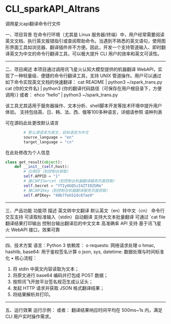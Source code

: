 # CLI_sparkAPI_AItrans
调用星火api翻译命令行文件

一、项目背景
在命令行环境（尤其是 Linux 服务器/终端）中，用户经常需要阅读英文文档、执行英文报错指引或查阅帮助命令。当遇到不熟悉的英文语句，使用图形界面工具如浏览器、翻译插件并不方便。因此，开发一个支持管道输入、即时翻译英文为中文的命令行翻译工具，可以极大提升 CLI 用户的效率和英文可读性。
________________________________________
二、项目阐述
本项目通过调用讯飞星火认知大模型提供的机器翻译 WebAPI，实现了一种轻量级、便捷的命令行翻译工具，支持 UNIX 管道操作。用户可以通过如下命令实现英文文档的快速翻译：
cat README | python3 ~/spark_trans.py
cat {你的文件名} | python3 {你的翻译代码路径（可保存在用户根目录下，方便调用）}
或者：
ehco “hello” | python3 ~/spark_trans.py

该工具尤其适用于服务器操作、文本分析、shell脚本开发等技术环境中提升用户体验。
支持包括英、日、韩、法、西、俄等100多种语言，详细请参照 语种列表
 
可在源码此处更改默认语言
```py
        # 默认源语言为英文，目标语言为中文
        source_language = "en"
        target_language = "cn"
```
 
在此处修改为个人信息
```py
class get_result(object):
    def __init__(self,host):
        # 应用ID（到控制台获取）
        self.APPID = "1"
        # 接口APISercet（到控制台机器翻译服务页面获取）
        self.Secret = "YTIyOGQ5zI4ZTI0ZGRm"
        # 接口APIKey（到控制台机器翻译服务页面获取）
        self.APIKey= "40b7feb52dc87ae9"

```

________________________________________
三、产品功能
功能项	描述
英文转中文翻译	默认英文（en）转中文（cn）
命令行交互支持	可读取标准输入（stdin）自动翻译
支持大文本批量翻译	可通过 `cat file
翻译结果打印输出	控制台输出翻译后的中文文本
高准确率 API 支持	基于讯飞星火 WebAPI 接口，效果可靠
________________________________________
四、技术方案
语言：Python 3
依赖库：
o	requests: 网络请求处理
o	hmac, hashlib, base64: 用于鉴权签名计算
o	json, sys, datetime: 数据处理与时间标准化
•	核心流程：
1.	将 stdin 中英文内容读取为文本；
2.	将原文进行 base64 编码并打包成 POST 数据；
3.	按照讯飞开放平台签名规范生成认证头；
4.	发起 HTTP 请求并获取 JSON 格式翻译结果；
5.	将结果解析并打印。
________________________________________
五、运行效果
运行示例：
 或者：
 翻译结果响应时间平均在 500ms~1s 内，满足 CLI 用户实时操作需求。
